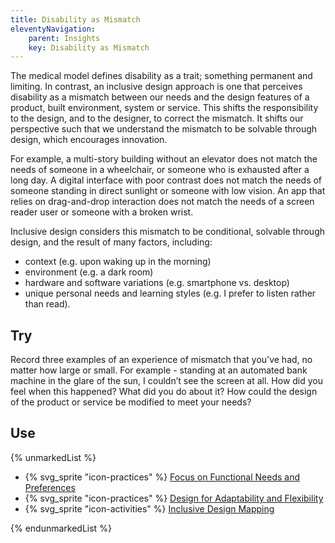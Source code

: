 ```yaml
---
title: Disability as Mismatch
eleventyNavigation:
    parent: Insights
    key: Disability as Mismatch
---
```


The medical model defines disability as a trait; something permanent and limiting. In contrast, an inclusive design
approach is one that perceives disability as a mismatch between our needs and the design features of a product, built
environment, system or service. This shifts the responsibility to the design, and to the designer, to correct the
mismatch. It shifts our perspective such that we understand the mismatch to be solvable through design, which encourages
innovation.

For example, a multi-story building without an elevator does not match the needs of someone in a wheelchair, or someone
who is exhausted after a long day. A digital interface with poor contrast does not match the needs of someone standing
in direct sunlight or someone with low vision. An app that relies on drag-and-drop interaction does not match the needs
of a screen reader user or someone with a broken wrist.

Inclusive design considers this mismatch to be conditional, solvable through design, and the result of many factors,
including:

* context (e.g. upon waking up in the morning)
* environment (e.g. a dark room)
* hardware and software variations (e.g. smartphone vs. desktop)
* unique personal needs and learning styles (e.g. I prefer to listen rather than read).

## Try

Record three examples of an experience of mismatch that you’ve had, no matter how large or small. For example - standing
at an automated bank machine in the glare of the sun, I couldn’t see the screen at all. How did you feel when this
happened? What did you do about it? How could the design of the product or service be modified to meet your needs?

## Use

{% unmarkedList %}

* {% svg_sprite "icon-practices" %} [Focus on Functional Needs and Preferences](../../practices/focus-on-functional-needs-and-preferences/)
* {% svg_sprite "icon-practices" %}  [Design for Adaptability and Flexibility](../../practices/design-for-adaptability-and-flexibility/)
* {% svg_sprite "icon-activities" %}  [Inclusive Design Mapping](../../activities/inclusive-design-mapping/)

{% endunmarkedList %}
